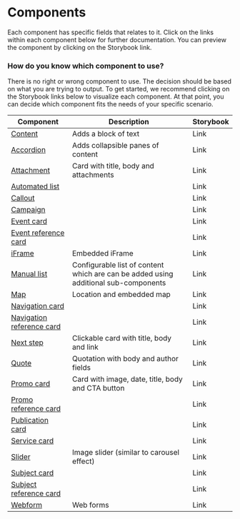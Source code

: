# Components

Each component has specific fields that relates to it. Click on the links within each component below for further documentation. You can preview the component by clicking on the Storybook link.

### How do you know which component to use? <a href="#addingcomponents-wip-howdoyouknowwhichcomponenttouse" id="addingcomponents-wip-howdoyouknowwhichcomponenttouse"></a>

There is no right or wrong component to use. The decision should be based on what you are trying to output. To get started, we recommend clicking on the Storybook links below to visualize each component. At that point, you can decide which component fits the needs of your specific scenario.

| Component                                                            | Description                                                                         | Storybook |
| -------------------------------------------------------------------- | ----------------------------------------------------------------------------------- | --------- |
| [Content](content.md)                                                | Adds a block of text                                                                | Link      |
| [Accordion](accordion.md)                                            | Adds collapsible panes of content                                                   | Link      |
| [Attachment](../../components/attachment.md)                         | Card with title, body and attachments                                               | Link      |
| [Automated list](automated-list.md)                                  |                                                                                     | Link      |
| [Callout](../../components/callout.md)                               |                                                                                     | Link      |
| [Campaign](../../components/campaign.md)                             |                                                                                     | Link      |
| [Event card](broken-reference)                                       |                                                                                     | Link      |
| [Event reference card](broken-reference)                             |                                                                                     | Link      |
| [iFrame](../../components/iframe.md)                                 | Embedded iFrame                                                                     | Link      |
| [Manual list](../../components/manual-list.md)                       | Configurable list of content which are can be added using additional sub-components | Link      |
| [Map](../../components/map.md)                                       | Location and embedded map                                                           | Link      |
| [Navigation card](broken-reference)                                  |                                                                                     | Link      |
| [Navigation reference card](broken-reference)                        |                                                                                     | Link      |
| [Next step](../../components/next-step.md)                           | Clickable card with title, body and link                                            | Link      |
| [Quote](../../components/quote.md)                                   | Quotation with body and author fields                                               | Link      |
| [Promo card](broken-reference)                                       | Card with image, date, title, body and CTA button                                   | Link      |
| [Promo reference card](broken-reference)                             |                                                                                     | Link      |
| [Publication card](broken-reference)                                 |                                                                                     | Link      |
| [Service card](broken-reference)                                     |                                                                                     | Link      |
| [Slider](../../components/slider.md)                                 | Image slider (similar to carousel effect)                                           | Link      |
| [Subject card](broken-reference)                                     |                                                                                     | Link      |
| [Subject reference card](../../components/subject-reference-card.md) |                                                                                     | Link      |
| [Webform](../../components/webform.md)                               | Web forms                                                                           | Link      |

